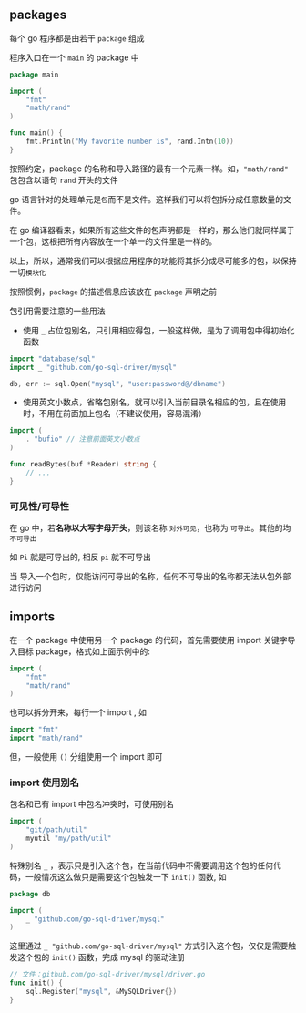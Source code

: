## packages

每个 go 程序都是由若干 `package` 组成

程序入口在一个 `main` 的 package 中



```go
package main

import (
	"fmt"
	"math/rand"
)

func main() {
	fmt.Println("My favorite number is", rand.Intn(10))
}

```



按照约定，package 的名称和导入路径的最有一个元素一样。如，`"math/rand"` 包包含以语句 `rand` 开头的文件



go 语言针对的处理单元是`包`而不是文件。这样我们可以将包拆分成任意数量的文件。

在 go 编译器看来，如果所有这些文件的包声明都是一样的，那么他们就同样属于一个包，这根把所有内容放在一个单一的文件里是一样的。

以上，所以，通常我们可以根据应用程序的功能将其拆分成尽可能多的包，以保持一切`模块化`

按照惯例，`package` 的描述信息应该放在 `package` 声明之前

包引用需要注意的一些用法

- 使用 `_` 占位包别名，只引用相应得包，一般这样做，是为了调用包中得初始化函数

```go
import "database/sql"
import _ "github.com/go-sql-driver/mysql"

db, err := sql.Open("mysql", "user:password@/dbname")
```

- 使用英文小数点，省略包别名，就可以引入当前目录名相应的包，且在使用时，不用在前面加上包名（不建议使用，容易混淆）

```go
import (
	. "bufio" // 注意前面英文小数点
)

func readBytes(buf *Reader) string {
    // ...
}
```





### 可见性/可导性

在 go 中，若**名称以大写字母开头**，则该名称 `对外可见`，也称为 `可导出`。其他的均`不可导出`

如 `Pi` 就是可导出的, 相反 `pi` 就不可导出

当 导入一个包时，仅能访问可导出的名称，任何不可导出的名称都无法从包外部进行访问



## imports



在一个 package 中使用另一个 package 的代码，首先需要使用 import 关键字导入目标 package，格式如上面示例中的:

```go
import (
	"fmt"
    "math/rand"
)
```



也可以拆分开来，每行一个 import , 如

```go
import "fmt"
import "math/rand"
```

但，一般使用 `()` 分组使用一个 import 即可



### import 使用别名

包名和已有 import 中包名冲突时，可使用别名

```go
import (
	"git/path/util"
    myutil "my/path/util"
)
```



特殊别名 `_` ，表示只是引入这个包，在当前代码中不需要调用这个包的任何代码，一般情况这么做只是需要这个包触发一下 `init()` 函数, 如

```go
package db

import (
	_ "github.com/go-sql-driver/mysql"
)
```



这里通过 `_ "github.com/go-sql-driver/mysql"` 方式引入这个包，仅仅是需要触发这个包的 `init()` 函数，完成 mysql 的驱动注册

```go
// 文件：github.com/go-sql-driver/mysql/driver.go
func init() {
	sql.Register("mysql", &MySQLDriver{})
}
```